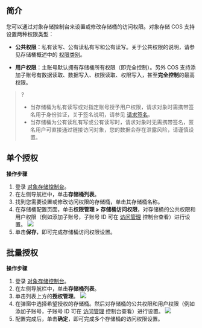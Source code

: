 ## 简介

您可以通过对象存储控制台来设置或修改存储桶的访问权限。对象存储 COS 支持设置两种权限类型：

- **公共权限**：私有读写、公有读私有写和公有读写。关于公共权限的说明，请参见存储桶概述中的 [权限类别](https://cloud.tencent.com/document/product/436/13312#.E6.9D.83.E9.99.90.E7.B1.BB.E5.88.AB)。

- **用户权限**：主账号默认拥有存储桶所有权限（即完全控制）。另外 COS 支持添加子账号有数据读取、数据写入、权限读取、权限写入，甚至**完全控制**的最高权限。

>?
>- 当存储桶为私有读写或对指定账号授予用户权限，请求对象时需携带签名用于身份验证，关于签名说明，请参见 [请求签名](https://cloud.tencent.com/document/product/436/7778)。
>- 当存储桶为公有读私有写或公有读写时，请求对象时无需携带签名，匿名用户可直接通过链接访问对象，您的数据会存在泄露风险，请谨慎设置。


## 单个授权

**操作步骤**

1. 登录 [对象存储控制台](https://console.cloud.tencent.com/cos5)。
2. 在左侧导航栏中，单击**存储桶列表**。
3. 找到您需要设置或修改访问权限的存储桶，单击其存储桶名称。
4. 在存储桶配置页面，单击**权限管理 > 存储桶访问权限**，对存储桶的公共权限和用户权限（例如添加子账号，子账号 ID 可在 [访问管理](https://console.cloud.tencent.com/cam) 控制台查看）进行设置。
![](https://main.qcloudimg.com/raw/bf4ffc7db46429df06f420e32ed90a4c.png)
5. 单击**保存**，即可完成存储桶访问权限设置。

## 批量授权

**操作步骤**

1. 登录 [对象存储控制台](https://console.cloud.tencent.com/cos5)。
2. 在左侧导航栏中，单击**存储桶列表**。
3. 单击列表上方的**授权管理**。
![](https://qcloudimg.tencent-cloud.cn/raw/96f39d7ded0fc22fb533ab9d57d1d70f.png)
4. 在弹窗中选择希望授权的存储桶。然后对存储桶的公共权限和用户权限（例如添加子账号，子账号 ID 可在 [访问管理](https://console.cloud.tencent.com/cam) 控制台查看）进行设置。
![](https://qcloudimg.tencent-cloud.cn/raw/2b18025cdfdb6b4e29e21e3e1c1f1e45.png)
5. 配置完成后，单击**确定**，即可完成多个存储桶的访问权限设置。

